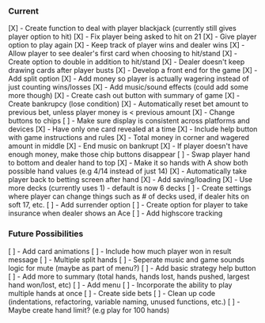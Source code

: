 ### Current

[X] - Create function to deal with player blackjack (currently still gives player option to hit)
[X] - Fix player being asked to hit on 21
[X] - Give player option to play again
[X] - Keep track of player wins and dealer wins 
[X] - Allow player to see dealer's first card when choosing to hit/stand
[X] - Create option to double in addition to hit/stand
[X] - Dealer doesn't keep drawing cards after player busts
[X] - Develop a front end for the game
[X] - Add split option
[X] - Add money so player is actually wagering instead of just counting wins/losses
[X] - Add music/sound effects (could add some more though)
[X] - Create cash out button with summary of game 
[X] - Create bankrupcy (lose condition)
[X] - Automatically reset bet amount to previous bet, unless player money is < previous amount
[X] - Change buttons to chips 
[ ] - Make sure display is consistent across platforms and devices
[X] - Have only one card revealed at a time
[X] - Include help button with game instructions and rules
[X] - Total money in corner and wagered amount in middle
[X] - End music on bankrupt
[X] - If player doesn't have enough money, make those chip buttons disappear
[ ] - Swap player hand to bottom and dealer hand to top
[X] - Make it so hands with A show both possible hand values (e.g 4/14 instead of just 14)
[X] - Automatically take player back to betting screen after hand
[X] - Add saving/loading
[X] - Use more decks (currently uses 1) - default is now 6 decks 
[ ] - Create settings where player can change things such as # of decks used, if dealer hits on soft 17, etc.
[ ] - Add surrender option
[ ] - Create option for player to take insurance when dealer shows an Ace
[ ] - Add highscore tracking

### Future Possibilities
[ ] - Add card animations
[ ] - Include how much player won in result message
[ ] - Multiple split hands
[ ] - Seperate music and game sounds logic for mute (maybe as part of menu?)
[ ] - Add basic strategy help button
[ ] - Add more to summary (total hands, hands lost, hands pushed, largest hand won/lost, etc)
[ ] - Add menu
[ ] - Incorporate the ability to play multiple hands at once
[ ] - Create side bets
[ ] - Clean up code (indentations, refactoring, variable naming, unused functions, etc.)
[ ] - Maybe create hand limit? (e.g play for 100 hands)

